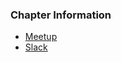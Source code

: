 ### Chapter Information
* [Meetup](https://www.meetup.com/OWASP-Colombo-Chapter)
* [Slack](https://owasp.slack.com/messages/chapter-colombo)


